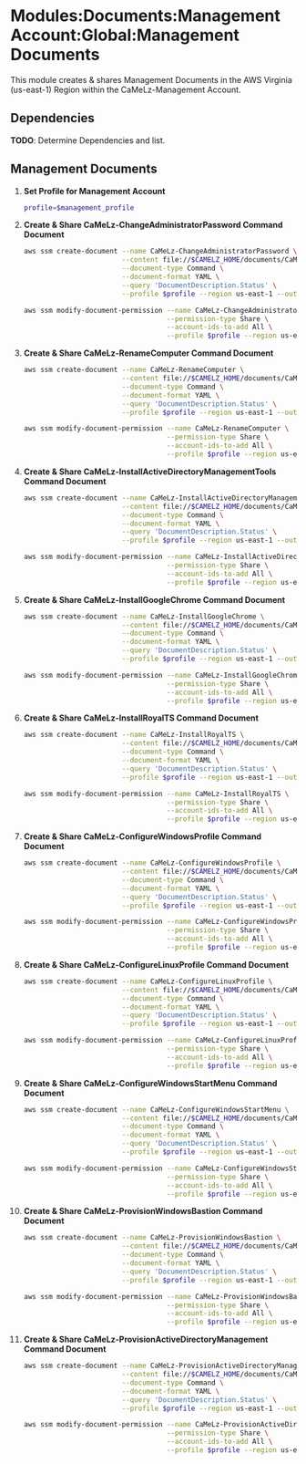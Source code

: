# Modules:Documents:Management Account:Global:Management Documents

This module creates & shares Management Documents in the AWS Virginia (us-east-1) Region within the
CaMeLz-Management Account.

## Dependencies

**TODO**: Determine Dependencies and list.

## Management Documents

1. **Set Profile for Management Account**

    ```bash
    profile=$management_profile
    ```

1. **Create & Share CaMeLz-ChangeAdministratorPassword Command Document**

    ```bash
    aws ssm create-document --name CaMeLz-ChangeAdministratorPassword \
                            --content file://$CAMELZ_HOME/documents/CaMeLz-ChangeAdministratorPassword.yaml \
                            --document-type Command \
                            --document-format YAML \
                            --query 'DocumentDescription.Status' \
                            --profile $profile --region us-east-1 --output text

    aws ssm modify-document-permission --name CaMeLz-ChangeAdministratorPassword \
                                       --permission-type Share \
                                       --account-ids-to-add All \
                                       --profile $profile --region us-east-1 --output text
    ```

1. **Create & Share CaMeLz-RenameComputer Command Document**

    ```bash
    aws ssm create-document --name CaMeLz-RenameComputer \
                            --content file://$CAMELZ_HOME/documents/CaMeLz-RenameComputer.yaml \
                            --document-type Command \
                            --document-format YAML \
                            --query 'DocumentDescription.Status' \
                            --profile $profile --region us-east-1 --output text

    aws ssm modify-document-permission --name CaMeLz-RenameComputer \
                                       --permission-type Share \
                                       --account-ids-to-add All \
                                       --profile $profile --region us-east-1 --output text


1. **Create & Share CaMeLz-InstallActiveDirectoryManagementTools Command Document**

    ```bash
    aws ssm create-document --name CaMeLz-InstallActiveDirectoryManagementTools \
                            --content file://$CAMELZ_HOME/documents/CaMeLz-InstallActiveDirectoryManagementTools.yaml \
                            --document-type Command \
                            --document-format YAML \
                            --query 'DocumentDescription.Status' \
                            --profile $profile --region us-east-1 --output text

    aws ssm modify-document-permission --name CaMeLz-InstallActiveDirectoryManagementTools \
                                       --permission-type Share \
                                       --account-ids-to-add All \
                                       --profile $profile --region us-east-1 --output text
    ```

1. **Create & Share CaMeLz-InstallGoogleChrome Command Document**

    ```bash
    aws ssm create-document --name CaMeLz-InstallGoogleChrome \
                            --content file://$CAMELZ_HOME/documents/CaMeLz-InstallGoogleChrome.yaml \
                            --document-type Command \
                            --document-format YAML \
                            --query 'DocumentDescription.Status' \
                            --profile $profile --region us-east-1 --output text

    aws ssm modify-document-permission --name CaMeLz-InstallGoogleChrome \
                                       --permission-type Share \
                                       --account-ids-to-add All \
                                       --profile $profile --region us-east-1 --output text
    ```

1. **Create & Share CaMeLz-InstallRoyalTS Command Document**

    ```bash
    aws ssm create-document --name CaMeLz-InstallRoyalTS \
                            --content file://$CAMELZ_HOME/documents/CaMeLz-InstallRoyalTS.yaml \
                            --document-type Command \
                            --document-format YAML \
                            --query 'DocumentDescription.Status' \
                            --profile $profile --region us-east-1 --output text

    aws ssm modify-document-permission --name CaMeLz-InstallRoyalTS \
                                       --permission-type Share \
                                       --account-ids-to-add All \
                                       --profile $profile --region us-east-1 --output text
    ```

1. **Create & Share CaMeLz-ConfigureWindowsProfile Command Document**

    ```bash
    aws ssm create-document --name CaMeLz-ConfigureWindowsProfile \
                            --content file://$CAMELZ_HOME/documents/CaMeLz-ConfigureWindowsProfile.yaml \
                            --document-type Command \
                            --document-format YAML \
                            --query 'DocumentDescription.Status' \
                            --profile $profile --region us-east-1 --output text

    aws ssm modify-document-permission --name CaMeLz-ConfigureWindowsProfile \
                                       --permission-type Share \
                                       --account-ids-to-add All \
                                       --profile $profile --region us-east-1 --output text
    ```

1. **Create & Share CaMeLz-ConfigureLinuxProfile Command Document**

    ```bash
    aws ssm create-document --name CaMeLz-ConfigureLinuxProfile \
                            --content file://$CAMELZ_HOME/documents/CaMeLz-ConfigureLinuxprofile.yaml \
                            --document-type Command \
                            --document-format YAML \
                            --query 'DocumentDescription.Status' \
                            --profile $profile --region us-east-1 --output text

    aws ssm modify-document-permission --name CaMeLz-ConfigureLinuxProfile \
                                       --permission-type Share \
                                       --account-ids-to-add All \
                                       --profile $profile --region us-east-1 --output text
    ```

1. **Create & Share CaMeLz-ConfigureWindowsStartMenu Command Document**

    ```bash
    aws ssm create-document --name CaMeLz-ConfigureWindowsStartMenu \
                            --content file://$CAMELZ_HOME/documents/CaMeLz-ConfigureWindowsStartMenu.yaml \
                            --document-type Command \
                            --document-format YAML \
                            --query 'DocumentDescription.Status' \
                            --profile $profile --region us-east-1 --output text

    aws ssm modify-document-permission --name CaMeLz-ConfigureWindowsStartMenu \
                                       --permission-type Share \
                                       --account-ids-to-add All \
                                       --profile $profile --region us-east-1 --output text
    ```

1. **Create & Share CaMeLz-ProvisionWindowsBastion Command Document**

    ```bash
    aws ssm create-document --name CaMeLz-ProvisionWindowsBastion \
                            --content file://$CAMELZ_HOME/documents/CaMeLz-ProvisionWindowsBastion.yaml \
                            --document-type Command \
                            --document-format YAML \
                            --query 'DocumentDescription.Status' \
                            --profile $profile --region us-east-1 --output text

    aws ssm modify-document-permission --name CaMeLz-ProvisionWindowsBastion \
                                       --permission-type Share \
                                       --account-ids-to-add All \
                                       --profile $profile --region us-east-1 --output text
    ```

1. **Create & Share CaMeLz-ProvisionActiveDirectoryManagement Command Document**

    ```bash
    aws ssm create-document --name CaMeLz-ProvisionActiveDirectoryManagement \
                            --content file://$CAMELZ_HOME/documents/CaMeLz-ProvisionActiveDirectoryManagement.yaml \
                            --document-type Command \
                            --document-format YAML \
                            --query 'DocumentDescription.Status' \
                            --profile $profile --region us-east-1 --output text

    aws ssm modify-document-permission --name CaMeLz-ProvisionActiveDirectoryManagement \
                                       --permission-type Share \
                                       --account-ids-to-add All \
                                       --profile $profile --region us-east-1 --output text
    ```
